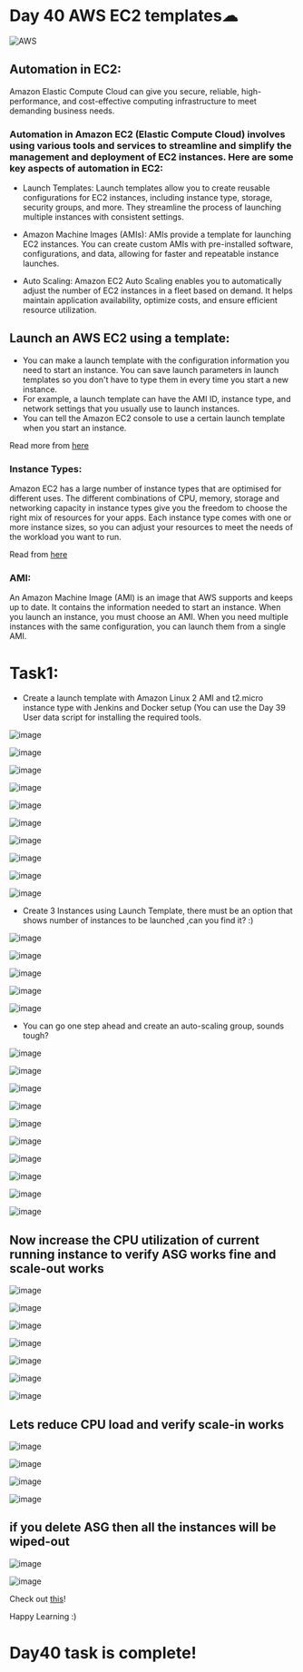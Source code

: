 
# Day 40 AWS EC2 templates☁

![AWS](https://www.eginnovations.com/blog/wp-content/uploads/2021/09/Amazon-AWS-Cloud-Topimage-1.jpg)

## Automation in EC2:

Amazon Elastic Compute Cloud can give you secure, reliable, high-performance, and cost-effective computing infrastructure to meet demanding business needs.

### Automation in Amazon EC2 (Elastic Compute Cloud) involves using various tools and services to streamline and simplify the management and deployment of EC2 instances. Here are some key aspects of automation in EC2:

- Launch Templates: Launch templates allow you to create reusable configurations for EC2 instances, including instance type, storage, security groups, and more. They streamline the process of launching multiple instances with consistent settings.

- Amazon Machine Images (AMIs): AMIs provide a template for launching EC2 instances. You can create custom AMIs with pre-installed software, configurations, and data, allowing for faster and repeatable instance launches.

- Auto Scaling: Amazon EC2 Auto Scaling enables you to automatically adjust the number of EC2 instances in a fleet based on demand. It helps maintain application availability, optimize costs, and ensure efficient resource utilization.

## Launch an AWS EC2 using a template:

- You can make a launch template with the configuration information you need to start an instance. You can save launch parameters in launch templates so you don't have to type them in every time you start a new instance.
- For example, a launch template can have the AMI ID, instance type, and network settings that you usually use to launch instances. 
- You can tell the Amazon EC2 console to use a certain launch template when you start an instance.

Read more from [here](https://docs.aws.amazon.com/AWSEC2/latest/UserGuide/ec2-launch-templates.html)

### Instance Types:

Amazon EC2 has a large number of instance types that are optimised for different uses. The different combinations of CPU, memory, storage and networking capacity in instance types give you the freedom to choose the right mix of resources for your apps. Each instance type comes with one or more instance sizes, so you can adjust your resources to meet the needs of the workload you want to run.

Read from [here](https://aws.amazon.com/ec2/instance-types/?trk=32f4fbd0-ffda-4695-a60c-8857fab7d0dd&sc_channel=ps&s_kwcid=AL!4422!3!536392685920!e!!g!!ec2%20instance%20types&ef_id=CjwKCAiA0JKfBhBIEiwAPhZXD_O1-3qZkRa-KScynbwjvHd3l4UHSTfKuigd5ZPukXoDXu-v3MtC7hoCafEQAvD_BwE:G:s&s_kwcid=AL!4422!3!536392685920!e!!g!!ec2%20instance%20types)

### AMI:

An Amazon Machine Image (AMI) is an image that AWS supports and keeps up to date. It contains the information needed to start an instance. When you launch an instance, you must choose an AMI. When you need multiple instances with the same configuration, you can launch them from a single AMI.
  

# Task1:

- Create a launch template with Amazon Linux 2 AMI and t2.micro instance type with Jenkins and Docker setup (You can use the Day 39 User data script for installing the required tools.

![image](https://github.com/Chaitannyaa/90DaysOfDevOps/assets/117350787/df42b4b3-cd72-4cb9-9342-42c265baeda1)

![image](https://github.com/Chaitannyaa/90DaysOfDevOps/assets/117350787/286062ef-11d6-4a3a-ab4e-79ad61180be6)

![image](https://github.com/Chaitannyaa/90DaysOfDevOps/assets/117350787/91d7bd33-f5b0-4a16-9738-4ccf370fe600)

![image](https://github.com/Chaitannyaa/90DaysOfDevOps/assets/117350787/48dee429-bf67-47c2-89c1-ef5957686346)

![image](https://github.com/Chaitannyaa/90DaysOfDevOps/assets/117350787/25f1c14f-fc53-4387-8585-cbbb65b5082f)

![image](https://github.com/Chaitannyaa/90DaysOfDevOps/assets/117350787/be607b87-b785-4b57-8849-cfcd2a55de4b)

![image](https://github.com/Chaitannyaa/90DaysOfDevOps/assets/117350787/fcb4c056-50db-4c69-8de8-7619af514c21)

![image](https://github.com/Chaitannyaa/90DaysOfDevOps/assets/117350787/c89427fd-e9d7-4f33-8ca1-698e23b6c53f)

![image](https://github.com/Chaitannyaa/90DaysOfDevOps/assets/117350787/467ae9c8-6b76-4f13-95b9-13a7e294eb94)

![image](https://github.com/Chaitannyaa/90DaysOfDevOps/assets/117350787/d2f025c1-d11e-4589-8a2f-b4fd96d4d8f7)

- Create 3 Instances using Launch Template, there must be an option that shows number of instances to be launched ,can you find it? :)

![image](https://github.com/Chaitannyaa/90DaysOfDevOps/assets/117350787/74ead58c-48ee-494a-8923-9144f7d10207)

![image](https://github.com/Chaitannyaa/90DaysOfDevOps/assets/117350787/4aea109f-57a3-4e77-919f-5d80014e05f4)

![image](https://github.com/Chaitannyaa/90DaysOfDevOps/assets/117350787/21986681-1918-438c-a79d-dbeb2ef2d5a7)

![image](https://github.com/Chaitannyaa/90DaysOfDevOps/assets/117350787/3a491eec-1ed4-4418-9667-0ee7a5c725a6)

![image](https://github.com/Chaitannyaa/90DaysOfDevOps/assets/117350787/0a5af8dd-7712-40ea-9c86-cee589ef0306)

- You can go one step ahead and create an auto-scaling group, sounds tough? 

![image](https://github.com/Chaitannyaa/90DaysOfDevOps/assets/117350787/fc28cff5-3c02-41be-ab76-85a431ea91f2)

![image](https://github.com/Chaitannyaa/90DaysOfDevOps/assets/117350787/de57e3a7-80ad-4820-9ca5-78ec065d6192)

![image](https://github.com/Chaitannyaa/90DaysOfDevOps/assets/117350787/50468a1b-e3f8-4871-8c47-02b434008877)

![image](https://github.com/Chaitannyaa/90DaysOfDevOps/assets/117350787/8bed3645-1162-4895-b00e-e32b868a4e64)

![image](https://github.com/Chaitannyaa/90DaysOfDevOps/assets/117350787/7b05a3fb-59d7-4456-b392-4f193af5aa1d)

![image](https://github.com/Chaitannyaa/90DaysOfDevOps/assets/117350787/fb9b7be7-8707-4710-8cf9-643aaf6349da)

![image](https://github.com/Chaitannyaa/90DaysOfDevOps/assets/117350787/364bcad0-4ed2-44a0-834e-f8dd6f0a681a)

![image](https://github.com/Chaitannyaa/90DaysOfDevOps/assets/117350787/84bf845e-638e-495c-98b5-52b4492862b5)

![image](https://github.com/Chaitannyaa/90DaysOfDevOps/assets/117350787/87923d0f-fb39-4b3f-9821-4ac10921985d)

![image](https://github.com/Chaitannyaa/90DaysOfDevOps/assets/117350787/cc84b41f-f79a-4ef0-8c8e-838c6f03385e)

## Now increase the CPU utilization of current running instance to verify ASG works fine and scale-out works

![image](https://github.com/Chaitannyaa/90DaysOfDevOps/assets/117350787/475217ab-9fc3-4546-ac91-105be0289e19)

![image](https://github.com/Chaitannyaa/90DaysOfDevOps/assets/117350787/dce521d2-9825-4d25-a995-7e1726dec28c)

![image](https://github.com/Chaitannyaa/90DaysOfDevOps/assets/117350787/ab9d4c19-756b-4b96-bbcf-b583e0415530)

![image](https://github.com/Chaitannyaa/90DaysOfDevOps/assets/117350787/0dd85ee0-14ad-4be5-b72f-10df0903f622)

![image](https://github.com/Chaitannyaa/90DaysOfDevOps/assets/117350787/7e35a970-7eb0-4c00-8a27-39216f3e5d73)

![image](https://github.com/Chaitannyaa/90DaysOfDevOps/assets/117350787/e4473de2-7fd4-4687-bf61-76fcdcd02542)

![image](https://github.com/Chaitannyaa/90DaysOfDevOps/assets/117350787/975aba8f-0218-4c56-82b6-b329ea4c5a17)

## Lets reduce CPU load and verify scale-in works

![image](https://github.com/Chaitannyaa/90DaysOfDevOps/assets/117350787/94b9671e-8dd6-4bf7-b9ab-d90b05a70911)

![image](https://github.com/Chaitannyaa/90DaysOfDevOps/assets/117350787/742abba8-c99f-49b8-9c1f-daf62ca50409)

![image](https://github.com/Chaitannyaa/90DaysOfDevOps/assets/117350787/b3a76a18-511f-412b-a714-f7b57df64c5f)

![image](https://github.com/Chaitannyaa/90DaysOfDevOps/assets/117350787/13313ede-6064-4c63-9ff0-fabc33037f18)

## if you delete ASG then all the instances will be wiped-out

![image](https://github.com/Chaitannyaa/90DaysOfDevOps/assets/117350787/d40b087d-47a4-49ab-9b19-56481f7c90df)

![image](https://github.com/Chaitannyaa/90DaysOfDevOps/assets/117350787/0b1d79fb-f02d-42c5-acf1-12756886e947)

Check out [this](https://docs.aws.amazon.com/autoscaling/ec2/userguide/create-launch-template.html#create-launch-template-for-auto-scaling)!

Happy Learning :)
# Day40 task is complete! 
